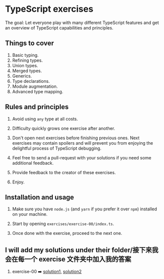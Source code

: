 # TypeScript exercises

The goal: Let everyone play with many different TypeScript features
and get an overview of TypeScript capabilities and principles.

## Things to cover

 1. Basic typing.
 2. Refining types.
 3. Union types.
 4. Merged types.
 5. Generics.
 6. Type declarations.
 7. Module augmentation.
 8. Advanced type mapping.

## Rules and principles

 1. Avoid using `any` type at all costs.

 2. Difficulty quickly grows one exercise after another.

 3. Don't open next exercises before finishing previous ones.
    Next exercises may contain spoilers and will prevent you
    from enjoying the delightful process of TypeScript debugging.

 4. Feel free to send a pull-request with your solutions if you
    need some additional feedback.

 5. Provide feedback to the creator of these exercises.

 6. Enjoy.

## Installation and usage

 1. Make sure you have `node.js` (and `yarn` if you prefer it over `npm`)
    installed on your machine.

 2. Start by opening `exercises/exercise-00/index.ts`.

 3. Once done with the exercise, proceed to the next one.

## I will add my solutions under their folder/接下来我会在每一个 exercise 文件夹中加入我的答案

   1. exercise-00 ➡️ [solution1](./exercises/exercise-00/solution1.ts), [solution2](./exercises/exercise-00/solution2.ts)
